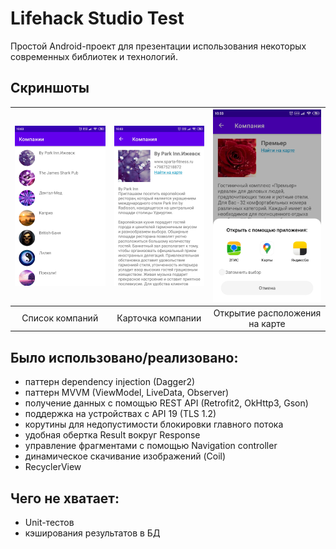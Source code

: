 # Lifehack Studio Test

Простой Android-проект для презентации использования некоторых современных библиотек и технологий.

## Скриншоты

|![Preview](https://github.com/gee12/LifehackStudioTest/raw/master/screenshots/screen1.jpg) | ![Preview](https://github.com/gee12/LifehackStudioTest/raw/master/screenshots/screen2.jpg) | ![Preview](https://github.com/gee12/LifehackStudioTest/raw/master/screenshots/screen3.jpg)|
|:-------------------:|:------------------------:|:-----------------:|
| Список компаний | Карточка компании | Открытие расположения на карте |

## Было использовано/реализовано:
* паттерн dependency injection (Dagger2)
* паттерн MVVM (ViewModel, LiveData, Observer)
* получение данных с помощью REST API (Retrofit2, OkHttp3, Gson)
* поддержка на устройствах с API 19 (TLS 1.2)
* корутины для недопустимости блокировки главного потока
* удобная обертка Result вокруг Response
* управление фрагментами с помощью Navigation controller
* динамическое скачивание изображений (Coil)
* RecyclerView

## Чего не хватает:
* Unit-тестов
* кэширования результатов в БД
